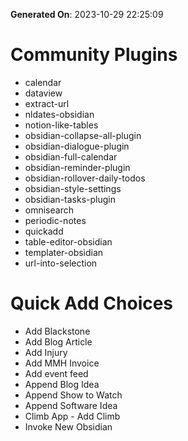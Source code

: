 **Generated On**: 2023-10-29 22:25:09

# Community Plugins

- calendar
- dataview
- extract-url
- nldates-obsidian
- notion-like-tables
- obsidian-collapse-all-plugin
- obsidian-dialogue-plugin
- obsidian-full-calendar
- obsidian-reminder-plugin
- obsidian-rollover-daily-todos
- obsidian-style-settings
- obsidian-tasks-plugin
- omnisearch
- periodic-notes
- quickadd
- table-editor-obsidian
- templater-obsidian
- url-into-selection


# Quick Add Choices

- Add Blackstone
- Add Blog Article
- Add Injury
- Add MMH Invoice
- Add event feed
- Append Blog Idea
- Append Show to Watch
- Append Software Idea
- Climb App - Add Climb
- Invoke New Obsidian
